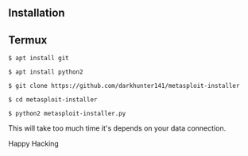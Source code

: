 ## Installation 
 
## Termux
   ```
   $ apt install git 
   ```
   ```
   $ apt install python2 
   ```
   ```
   $ git clone https://github.com/darkhunter141/metasploit-installer
   ```
   ```
   $ cd metasploit-installer
   ```
   ```
   $ python2 metasploit-installer.py
```

This will take too much time it's depends on your data connection. 


Happy Hacking

